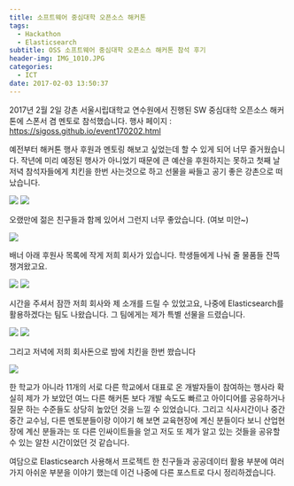```yaml
---
title: 소프트웨어 중심대학 오픈소스 해커톤
tags:
  - Hackathon
  - Elasticsearch
subtitle: OSS 소프트웨어 중심대학 오픈소스 해커톤 참석 후기
header-img: IMG_1010.JPG
categories:
  - ICT
date: 2017-02-03 13:50:37
---
```


2017년 2월 2일 강촌 서울시립대학교 연수원에서 진행된 SW 중심대학 오픈소스 해커톤에 스폰서 겸 멘토로 참석했습니다.
행사 페이지 : https://sigoss.github.io/event170202.html

예전부터 해커톤 행사 후원과 멘토링 해보고 싶었는데 할 수 있게 되어 너무 즐거웠습니다. 작년에 미리 예정된 행사가 아니었기 때문에 큰 예산을 후원하지는 못하고 첫째 날 저녁 참석자들에게 치킨을 한번 사는것으로 하고 선물을 싸들고 공기 좋은 강촌으로 떠났습니다.

![](IMG_0993.jpg) ![](IMG_1001.jpg) 

오랬만에 젊은 친구들과 함께 있어서 그런지 너무 좋았습니다. (여보 미안~)

![](IMG_1010.JPG)

배너 아래 후원사 목록에 작게 저희 회사가 있습니다. 학생들에게 나눠 줄 물품들 잔뜩 챙겨왔고요.

![](IMG_1007.jpg) ![](IMG_1016.jpg)

시간을 주셔서 잠깐 저희 회사와 제 소개를 드릴 수 있었고요, 나중에 Elasticsearch를 활용하겠다는 팀도 나왔습니다. 그 팀에게는 제가 특별 선물을 드렸습니다.

![](jongmin_speech.jpeg) ![](IMG_1029.jpg)

그리고 저녁에 저희 회사돈으로 밤에 치킨을 한번 쐈습니다

![](IMG_1027.jpg)

한 학교가 아니라 11개의 서로 다른 학교에서 대표로 온 개발자들이 참여하는 행사라 확실히 제가 가 보았던 여느 다른 해커톤 보다 개발 속도도 빠르고 아이디어를 공유하거나 질문 하는 수준들도 상당히 높았던 것을 느낄 수 있었습니다. 그리고 식사시간이나 중간중간 교수님, 다른 멘토분들이랑 이야기 해 보면 교육현장에 계신 분들이다 보니 산업현장에 계신 분들과는 또 다른 인싸이트들을 얻고 저도 또 제가 알고 있는 것들을 공유할 수 있는 알찬 시간이었던 것 같습니다.

여담으로 Elasticsearch 사용해서 프로젝트 한 친구들과 공공데이터 활용 부분에 여러가지 아쉬운 부분을 이야기 했는데 이건 나중에 다른 포스트로 다시 정리하겠습니다.
